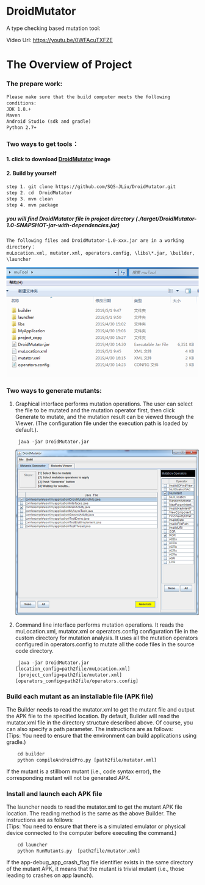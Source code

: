 # DroidMutator
A type checking based mutation tool:

Video Url: https://youtu.be/0WFAcuTXFZE

# The Overview of Project
### The prepare work:

    Please make sure that the build computer meets the following conditions:
    JDK 1.8.+
    Maven
    Android Studio (sdk and gradle)
    Python 2.7+
### Two ways to get tools：

#### 1. click to download [DroidMutator]( https://raw.github.com/SQS-JLiu/DroidMutator/master/muTool.zip ) image
    
#### 2. Build by yourself
    step 1. git clone https://github.com/SQS-JLiu/DroidMutator.git
    step 2. cd  DroidMutator
    step 3. mvn clean
    step 4. mvn package
##### you will find DroidMutator file in project directory (./target/DroidMutator-1.0-SNAPSHOT-jar-with-dependencies.jar)
    The following files and DroidMutator-1.0-xxx.jar are in a working directory：
    muLocation.xml, mutator.xml, operators.config, \libs\*.jar, \builder, \launcher
   ![dir_tree](https://github.com/SQS-JLiu/DroidMutator/blob/master/readme/dir_tree.jpg)

### Two ways to generate mutants:
1. Graphical interface performs mutation operations. The user can select the file to be mutated and the mutation operator first, then click Generate to mutate, and the mutation result can be viewed through the Viewer.
   (The configuration file under the execution path is loaded by default.).

        java -jar DroidMutator.jar   
   ![gui](https://github.com/SQS-JLiu/DroidMutator/blob/master/readme/mutate_gui.png)
2. Command line interface performs mutation operations. It reads the muLocation.xml, mutator.xml or operators.config configuration file in the custom directory for mutation analysis. It uses all the mutation operators configured in operators.config to mutate all the code files in the source code directory.
    
        java -jar DroidMutator.jar [location_config=path2file/muLocation.xml] 
        [project_config=path2file/mutator.xml] [operators_config=path2file/operators.config]
### Build each mutant as an installable file (APK file)
   The Builder needs to read the mutator.xml to get the mutant file and output the APK file to the specified location. By default, Builder will read the mutator.xml file in the directory structure described above. Of course, you can also specify a path parameter. The instructions are as follows: <br>
(Tips: You need to ensure that the environment can build applications using gradle.) <br>

        cd builder
        python compileAndroidPro.py [path2file/mutator.xml]
If the mutant is a stillborn mutant (i.e., code syntax error), the corresponding mutant will not be generated APK.
### Install and launch each APK file
   The launcher needs to read the mutator.xml to get the mutant APK file location. The reading method is the same as the above Builder. The instructions are as follows: <br>
   (Tips: You need to ensure that there is a simulated emulator or physical device connected to the computer before executing the command.)
        
        cd launcher
        python RunMutants.py  [path2file/mutator.xml]
  If the app-debug_app_crash_flag file identifier exists in the same directory of the mutant APK, 
  it means that the mutant is trivial mutant (i.e., those leading to crashes on app launch).
